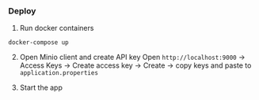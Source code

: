 ### Deploy

1. Run docker containers

```
docker-compose up
```
2. Open Minio client and create API key
Open `http://localhost:9000` -> Access Keys -> Create access key -> Create -> copy keys and paste to `application.properties`  

3. Start the app